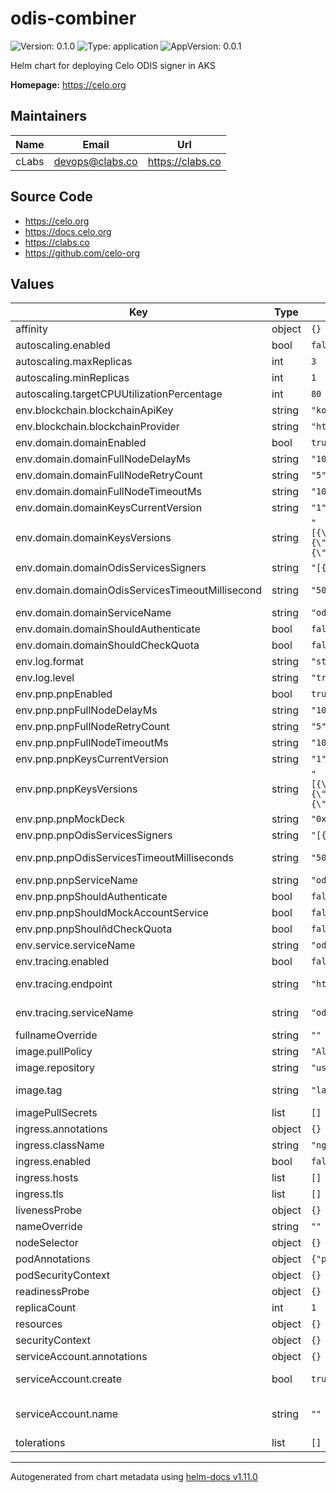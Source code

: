 # odis-combiner

![Version: 0.1.0](https://img.shields.io/badge/Version-0.1.0-informational?style=flat-square) ![Type: application](https://img.shields.io/badge/Type-application-informational?style=flat-square) ![AppVersion: 0.0.1](https://img.shields.io/badge/AppVersion-0.0.1-informational?style=flat-square)

Helm chart for deploying Celo ODIS signer in AKS

**Homepage:** <https://celo.org>

## Maintainers

| Name | Email | Url |
| ---- | ------ | --- |
| cLabs | <devops@clabs.co> | <https://clabs.co> |

## Source Code

* <https://celo.org>
* <https://docs.celo.org>
* <https://clabs.co>
* <https://github.com/celo-org>

## Values

| Key | Type | Default | Description |
|-----|------|---------|-------------|
| affinity | object | `{}` | Kubernetes pod affinity |
| autoscaling.enabled | bool | `false` | Enable autoscaling |
| autoscaling.maxReplicas | int | `3` | Maximum replicas |
| autoscaling.minReplicas | int | `1` | Minimum replicas |
| autoscaling.targetCPUUtilizationPercentage | int | `80` | CPU target utilization |
| env.blockchain.blockchainApiKey | string | `"kong-api-key"` | Env. Var BLOCKCHAIN_API_KEY. |
| env.blockchain.blockchainProvider | string | `"https://alfajores-forno.celo-testnet.org"` | Env. Var BLOCKCHAIN_PROVIDER. |
| env.domain.domainEnabled | bool | `true` | Env. Var DOMAINS_API_ENABLED. |
| env.domain.domainFullNodeDelayMs | string | `"100"` | Env. Var DOMAIN_FULL_NODE_DELAY_MS |
| env.domain.domainFullNodeRetryCount | string | `"5"` | Env. Var DOMAIN_FULL_NODE_RETRY_COUNT |
| env.domain.domainFullNodeTimeoutMs | string | `"1000"` | Env. Var DOMAIN_FULL_NODE_TIMEOUT_MS |
| env.domain.domainKeysCurrentVersion | string | `"1"` | Env. Var DOMAIN_KEYS_CURRENT_VERSION |
| env.domain.domainKeysVersions | string | `"[{\"keyVersion\":1,\"threshold\":2,\"polynomial\":\"0200000000000000ec5b161ac167995bd17cc0e9cf3f79369efac1fff5b0f68ad0e83dca207e3fc41b8e20bc155ebb3416a7b3d87364490169032189aa7380c47a0a464864fbe0c106e803197ae4959165e7067b95775cee2c74a78d7a67406764f342e5a4b99a003a510287524c9437b12ebb0bfdc7ea46078b807d1b665966961784bd71c4227c272b01c0fcd19c5b92226c1aac324b010abef36192e8ff3abb25686b3e6707bc747b129c32e572b5850db8446bd8f0af9a3fbf6b579793002b1b68528ca4ac00\",\"pubKey\":\"7FsWGsFnmVvRfMDpzz95Np76wf/1sPaK0Og9yiB+P8QbjiC8FV67NBans9hzZEkBaQMhiapzgMR6CkZIZPvgwQboAxl65JWRZecGe5V3XO4sdKeNemdAZ2TzQuWkuZoA\"},{\"keyVersion\":2,\"threshold\":2,\"polynomial\":\"0200000000000000ec5b161ac167995bd17cc0e9cf3f79369efac1fff5b0f68ad0e83dca207e3fc41b8e20bc155ebb3416a7b3d87364490169032189aa7380c47a0a464864fbe0c106e803197ae4959165e7067b95775cee2c74a78d7a67406764f342e5a4b99a003a510287524c9437b12ebb0bfdc7ea46078b807d1b665966961784bd71c4227c272b01c0fcd19c5b92226c1aac324b010abef36192e8ff3abb25686b3e6707bc747b129c32e572b5850db8446bd8f0af9a3fbf6b579793002b1b68528ca4ac00\",\"pubKey\":\"7FsWGsFnmVvRfMDpzz95Np76wf/1sPaK0Og9yiB+P8QbjiC8FV67NBans9hzZEkBaQMhiapzgMR6CkZIZPvgwQboAxl65JWRZecGe5V3XO4sdKeNemdAZ2TzQuWkuZoA\"},{\"keyVersion\":3,\"threshold\":2,\"polynomial\":\"0200000000000000ec5b161ac167995bd17cc0e9cf3f79369efac1fff5b0f68ad0e83dca207e3fc41b8e20bc155ebb3416a7b3d87364490169032189aa7380c47a0a464864fbe0c106e803197ae4959165e7067b95775cee2c74a78d7a67406764f342e5a4b99a003a510287524c9437b12ebb0bfdc7ea46078b807d1b665966961784bd71c4227c272b01c0fcd19c5b92226c1aac324b010abef36192e8ff3abb25686b3e6707bc747b129c32e572b5850db8446bd8f0af9a3fbf6b579793002b1b68528ca4ac00\",\"pubKey\":\"7FsWGsFnmVvRfMDpzz95Np76wf/1sPaK0Og9yiB+P8QbjiC8FV67NBans9hzZEkBaQMhiapzgMR6CkZIZPvgwQboAxl65JWRZecGe5V3XO4sdKeNemdAZ2TzQuWkuZoA\"}]"` | Env. Var DOMAIN_KEYS_VERSIONS |
| env.domain.domainOdisServicesSigners | string | `"[{\"url\": \"https://staging-pgpnp-signer0.azurefd.net\", \"fallbackUrl\": \"http://52.154.55.35\"},{\"url\": \"https://staging-pgpnp-signer1.azurefd.net\", \"fallbackUrl\": \"http://13.89.116.218\"},{\"url\": \"https://staging-pgpnp-signer2.azurefd.net\", \"fallbackUrl\": \"http://20.84.128.169\"}]"` | Env. Var DOMAIN_ODIS_SERVICES_SIGNERS |
| env.domain.domainOdisServicesTimeoutMillisecond | string | `"5000"` | Env. Var DOMAIN_ODIS_SERVICES_TIMEOUT_MILLISECONDS |
| env.domain.domainServiceName | string | `"odis_combiner"` | Env. Var DOMAIN_SERVICE_NAME |
| env.domain.domainShouldAuthenticate | bool | `false` | Env. Var DOMAIN_SHOULD_AUTHENTICATE |
| env.domain.domainShouldCheckQuota | bool | `false` | Env. Var DOMAIN_SHOULD_CHECK_QUOTA |
| env.log.format | string | `"stackdriver"` | Env. Var LOG_FORMAT. |
| env.log.level | string | `"trace"` | Env. Var LOG_LEVEL. |
| env.pnp.pnpEnabled | bool | `true` | Env. Var PHONE_NUMBER_PRIVACY_API_ENABLED. |
| env.pnp.pnpFullNodeDelayMs | string | `"100"` | Env. Var PNP_FULL_NODE_DELAY_MS |
| env.pnp.pnpFullNodeRetryCount | string | `"5"` | Env. Var PNP_FULL_NODE_RETRY_COUNT |
| env.pnp.pnpFullNodeTimeoutMs | string | `"1000"` | Env. Var PNP_FULL_NODE_TIMEOUT_MS |
| env.pnp.pnpKeysCurrentVersion | string | `"1"` | Env. Var PNP_KEYS_CURRENT_VERSION |
| env.pnp.pnpKeysVersions | string | `"[{\"keyVersion\":1,\"threshold\":2,\"polynomial\":\"0200000000000000ec5b161ac167995bd17cc0e9cf3f79369efac1fff5b0f68ad0e83dca207e3fc41b8e20bc155ebb3416a7b3d87364490169032189aa7380c47a0a464864fbe0c106e803197ae4959165e7067b95775cee2c74a78d7a67406764f342e5a4b99a003a510287524c9437b12ebb0bfdc7ea46078b807d1b665966961784bd71c4227c272b01c0fcd19c5b92226c1aac324b010abef36192e8ff3abb25686b3e6707bc747b129c32e572b5850db8446bd8f0af9a3fbf6b579793002b1b68528ca4ac00\",\"pubKey\":\"7FsWGsFnmVvRfMDpzz95Np76wf/1sPaK0Og9yiB+P8QbjiC8FV67NBans9hzZEkBaQMhiapzgMR6CkZIZPvgwQboAxl65JWRZecGe5V3XO4sdKeNemdAZ2TzQuWkuZoA\"},{\"keyVersion\":2,\"threshold\":2,\"polynomial\":\"0200000000000000ec5b161ac167995bd17cc0e9cf3f79369efac1fff5b0f68ad0e83dca207e3fc41b8e20bc155ebb3416a7b3d87364490169032189aa7380c47a0a464864fbe0c106e803197ae4959165e7067b95775cee2c74a78d7a67406764f342e5a4b99a003a510287524c9437b12ebb0bfdc7ea46078b807d1b665966961784bd71c4227c272b01c0fcd19c5b92226c1aac324b010abef36192e8ff3abb25686b3e6707bc747b129c32e572b5850db8446bd8f0af9a3fbf6b579793002b1b68528ca4ac00\",\"pubKey\":\"7FsWGsFnmVvRfMDpzz95Np76wf/1sPaK0Og9yiB+P8QbjiC8FV67NBans9hzZEkBaQMhiapzgMR6CkZIZPvgwQboAxl65JWRZecGe5V3XO4sdKeNemdAZ2TzQuWkuZoA\"},{\"keyVersion\":3,\"threshold\":2,\"polynomial\":\"0200000000000000ec5b161ac167995bd17cc0e9cf3f79369efac1fff5b0f68ad0e83dca207e3fc41b8e20bc155ebb3416a7b3d87364490169032189aa7380c47a0a464864fbe0c106e803197ae4959165e7067b95775cee2c74a78d7a67406764f342e5a4b99a003a510287524c9437b12ebb0bfdc7ea46078b807d1b665966961784bd71c4227c272b01c0fcd19c5b92226c1aac324b010abef36192e8ff3abb25686b3e6707bc747b129c32e572b5850db8446bd8f0af9a3fbf6b579793002b1b68528ca4ac00\",\"pubKey\":\"7FsWGsFnmVvRfMDpzz95Np76wf/1sPaK0Og9yiB+P8QbjiC8FV67NBans9hzZEkBaQMhiapzgMR6CkZIZPvgwQboAxl65JWRZecGe5V3XO4sdKeNemdAZ2TzQuWkuZoA\"}]"` | Env. Var PNP_KEYS_VERSIONS |
| env.pnp.pnpMockDeck | string | `"0xbf8a2b73baf8402f8fe906ad3f42b560bf14b39f7df7797ece9e293d6f162188"` | Env. Var PNP_MOCK_DECK |
| env.pnp.pnpOdisServicesSigners | string | `"[{\"url\": \"https://staging-pgpnp-signer0.azurefd.net\", \"fallbackUrl\": \"http://52.154.55.35\"},{\"url\": \"https://staging-pgpnp-signer1.azurefd.net\", \"fallbackUrl\": \"http://13.89.116.218\"},{\"url\": \"https://staging-pgpnp-signer2.azurefd.net\", \"fallbackUrl\": \"http://20.84.128.169\"}]"` | Env. Var PNP_ODIS_SERVICES_SIGNERS |
| env.pnp.pnpOdisServicesTimeoutMilliseconds | string | `"5000"` | Env. Var PNP_ODIS_SERVICES_TIMEOUT_MILLISECONDS |
| env.pnp.pnpServiceName | string | `"odis_combiner"` | Env. Var PNP_SERVICE_NAME |
| env.pnp.pnpShouldAuthenticate | bool | `false` | Env. Var PNP_SHOULD_AUTHENTICATE |
| env.pnp.pnpShouldMockAccountService | bool | `false` | Env. Var PNP_SHOULD_MOCK_ACCOUNT_SERVICE |
| env.pnp.pnpShoulñdCheckQuota | bool | `false` | Env. Var PNP_SHOULD_CHECK_QUOTA |
| env.service.serviceName | string | `"odis-combiner"` | Env. Var SERVICE_NAME |
| env.tracing.enabled | bool | `false` | Enable tracing |
| env.tracing.endpoint | string | `"https://<GRAFANA_AGENT_URL>/api/traces"` | Env. Var TRACER_ENDPOINT. If enabled is false, will not be added to the deployment. |
| env.tracing.serviceName | string | `"odis-combiner-env-cluster"` | Env. Var TRACING_SERVICE_NAME. If enabled is false, will not be added to the deployment. |
| fullnameOverride | string | `""` | Chart full name override |
| image.pullPolicy | string | `"Always"` | Image pullpolicy |
| image.repository | string | `"us-west1-docker.pkg.dev/devopsre/dev-images/test-combiner-prom"` | Image repository |
| image.tag | string | `"latest"` | Image tag Overrides the image tag whose default is the chart appVersion. |
| imagePullSecrets | list | `[]` | Image pull secrets |
| ingress.annotations | object | `{}` | Ingress annotations |
| ingress.className | string | `"nginx"` | Ingress class name |
| ingress.enabled | bool | `false` | Enable ingress resource |
| ingress.hosts | list | `[]` | Ingress hostnames |
| ingress.tls | list | `[]` | Ingress TLS configuration |
| livenessProbe | object | `{}` | Liveness probe configuration |
| nameOverride | string | `""` | Chart name override |
| nodeSelector | object | `{}` | Kubernetes node selector |
| podAnnotations | object | `{"prometheus.io/path":"/metrics","prometheus.io/port":"8080","prometheus.io/scrape":"true"}` | Custom pod annotations |
| podSecurityContext | object | `{}` | Custom pod security context |
| readinessProbe | object | `{}` | Readiness probe configuration |
| replicaCount | int | `1` | Number of deployment replicas |
| resources | object | `{}` | Container resources |
| securityContext | object | `{}` | Custom container security context |
| serviceAccount.annotations | object | `{}` | Annotations to add to the service account |
| serviceAccount.create | bool | `true` | Specifies whether a service account should be created |
| serviceAccount.name | string | `""` | The name of the service account to use. If not set and create is true, a name is generated using the fullname template |
| tolerations | list | `[]` | Kubernetes tolerations |

----------------------------------------------
Autogenerated from chart metadata using [helm-docs v1.11.0](https://github.com/norwoodj/helm-docs/releases/v1.11.0)
